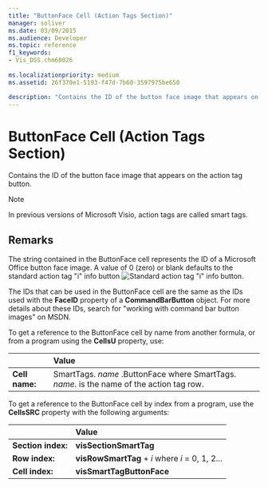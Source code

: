 ```yaml
---
title: "ButtonFace Cell (Action Tags Section)" 
manager: soliver
ms.date: 03/09/2015
ms.audience: Developer
ms.topic: reference
f1_keywords:
- Vis_DSS.chm60026
 
ms.localizationpriority: medium
ms.assetid: 26f370e1-5193-f47d-7b60-3597975be650

description: "Contains the ID of the button face image that appears on the action tag button."
---
```


# ButtonFace Cell (Action Tags Section)

Contains the ID of the button face image that appears on the action tag button.
  
> [!NOTE]
> In previous versions of Microsoft Visio, action tags are called smart tags.
  
## Remarks

The string contained in the ButtonFace cell represents the ID of a Microsoft Office button face image. A value of 0 (zero) or blank defaults to the standard action tag "i" info button ![Standard action tag "i" info button](media/InfoPS_ZA10180114.gif).
  
The IDs that can be used in the ButtonFace cell are the same as the IDs used with the **FaceID** property of a **CommandBarButton** object. For more details about these IDs, search for "working with command bar button images" on MSDN.
  
To get a reference to the ButtonFace cell by name from another formula, or from a program using the **CellsU** property, use:
  
||Value |
|:-----|:-----|
| **Cell name:**  <br/> | SmartTags.  *name* .ButtonFace           where SmartTags. *name*. is the name of the action tag row.  <br/> |

To get a reference to the ButtonFace cell by index from a program, use the **CellsSRC** property with the following arguments:
  
||Value |
|:-----|:-----|
| **Section index:**  <br/> |**visSectionSmartTag** <br/> |
| **Row index:**  <br/> |**visRowSmartTag** +  *i*            where  *i*  = 0, 1, 2... |
| **Cell index:**  <br/> |**visSmartTagButtonFace** <br/> |
